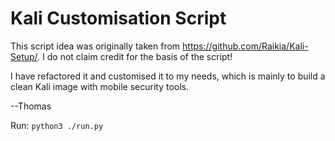 # Kali Customisation Script

This script idea was originally taken from https://github.com/Raikia/Kali-Setup/.  I do not claim credit for the basis of the script!

I have refactored it and customised it to my needs, which is mainly to build a clean Kali image with mobile security tools.

--Thomas

Run:  `python3 ./run.py`

